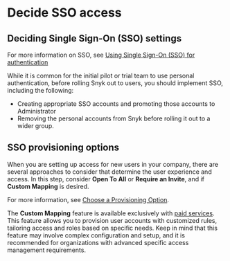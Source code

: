 # Decide SSO access

## Deciding Single Sign-On (SSO) settings

For more information on SSO, see [Using Single Sign-On (SSO) for authentication](../../../enterprise-setup/single-sign-on-sso-for-authentication-to-snyk/)&#x20;

While it is common for the initial pilot or trial team to use personal authentication, before rolling Snyk out to users, you should implement SSO, including the following:

* Creating appropriate SSO accounts and promoting those accounts to Administrator
* Removing the personal accounts from Snyk before rolling it out to a wider group.

## SSO provisioning options

When you are setting up access for new users in your company, there are several approaches to consider that determine the user experience and access. In this step, consider **Open To All** or **Require an Invite**, and if **Custom Mapping** is desired.

For more information, see [Choose a Provisioning Option](../../../enterprise-setup/single-sign-on-sso-for-authentication-to-snyk/choose-a-provisioning-option.md).

The **Custom Mapping** feature is available exclusively with [paid services](../../../working-with-snyk/snyk-terms-of-support-and-services-glossary/). This feature allows you to provision user accounts with customized rules, tailoring access and roles based on specific needs. Keep in mind that this feature may involve complex configuration and setup, and it is recommended for organizations with advanced specific access management requirements.

